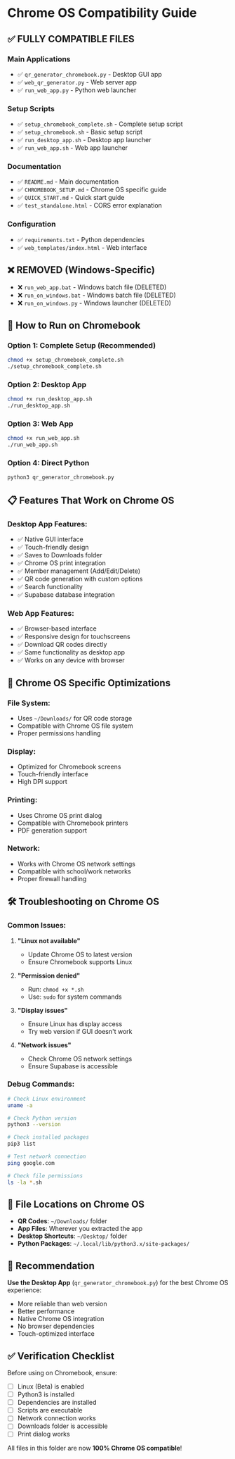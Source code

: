 # Chrome OS Compatibility Guide

## ✅ **FULLY COMPATIBLE FILES**

### **Main Applications**
- ✅ `qr_generator_chromebook.py` - Desktop GUI app
- ✅ `web_qr_generator.py` - Web server app
- ✅ `run_web_app.py` - Python web launcher

### **Setup Scripts**
- ✅ `setup_chromebook_complete.sh` - Complete setup script
- ✅ `setup_chromebook.sh` - Basic setup script
- ✅ `run_desktop_app.sh` - Desktop app launcher
- ✅ `run_web_app.sh` - Web app launcher

### **Documentation**
- ✅ `README.md` - Main documentation
- ✅ `CHROMEBOOK_SETUP.md` - Chrome OS specific guide
- ✅ `QUICK_START.md` - Quick start guide
- ✅ `test_standalone.html` - CORS error explanation

### **Configuration**
- ✅ `requirements.txt` - Python dependencies
- ✅ `web_templates/index.html` - Web interface

## ❌ **REMOVED (Windows-Specific)**
- ❌ `run_web_app.bat` - Windows batch file (DELETED)
- ❌ `run_on_windows.bat` - Windows batch file (DELETED)
- ❌ `run_on_windows.py` - Windows launcher (DELETED)

## 🚀 **How to Run on Chromebook**

### **Option 1: Complete Setup (Recommended)**
```bash
chmod +x setup_chromebook_complete.sh
./setup_chromebook_complete.sh
```

### **Option 2: Desktop App**
```bash
chmod +x run_desktop_app.sh
./run_desktop_app.sh
```

### **Option 3: Web App**
```bash
chmod +x run_web_app.sh
./run_web_app.sh
```

### **Option 4: Direct Python**
```bash
python3 qr_generator_chromebook.py
```

## 📋 **Features That Work on Chrome OS**

### **Desktop App Features:**
- ✅ Native GUI interface
- ✅ Touch-friendly design
- ✅ Saves to Downloads folder
- ✅ Chrome OS print integration
- ✅ Member management (Add/Edit/Delete)
- ✅ QR code generation with custom options
- ✅ Search functionality
- ✅ Supabase database integration

### **Web App Features:**
- ✅ Browser-based interface
- ✅ Responsive design for touchscreens
- ✅ Download QR codes directly
- ✅ Same functionality as desktop app
- ✅ Works on any device with browser

## 🔧 **Chrome OS Specific Optimizations**

### **File System:**
- Uses `~/Downloads/` for QR code storage
- Compatible with Chrome OS file system
- Proper permissions handling

### **Display:**
- Optimized for Chromebook screens
- Touch-friendly interface
- High DPI support

### **Printing:**
- Uses Chrome OS print dialog
- Compatible with Chromebook printers
- PDF generation support

### **Network:**
- Works with Chrome OS network settings
- Compatible with school/work networks
- Proper firewall handling

## 🛠️ **Troubleshooting on Chrome OS**

### **Common Issues:**

1. **"Linux not available"**
   - Update Chrome OS to latest version
   - Ensure Chromebook supports Linux

2. **"Permission denied"**
   - Run: `chmod +x *.sh`
   - Use: `sudo` for system commands

3. **"Display issues"**
   - Ensure Linux has display access
   - Try web version if GUI doesn't work

4. **"Network issues"**
   - Check Chrome OS network settings
   - Ensure Supabase is accessible

### **Debug Commands:**
```bash
# Check Linux environment
uname -a

# Check Python version
python3 --version

# Check installed packages
pip3 list

# Test network connection
ping google.com

# Check file permissions
ls -la *.sh
```

## 📁 **File Locations on Chrome OS**

- **QR Codes**: `~/Downloads/` folder
- **App Files**: Wherever you extracted the app
- **Desktop Shortcuts**: `~/Desktop/` folder
- **Python Packages**: `~/.local/lib/python3.x/site-packages/`

## 🎯 **Recommendation**

**Use the Desktop App** (`qr_generator_chromebook.py`) for the best Chrome OS experience:
- More reliable than web version
- Better performance
- Native Chrome OS integration
- No browser dependencies
- Touch-optimized interface

## ✅ **Verification Checklist**

Before using on Chromebook, ensure:
- [ ] Linux (Beta) is enabled
- [ ] Python3 is installed
- [ ] Dependencies are installed
- [ ] Scripts are executable
- [ ] Network connection works
- [ ] Downloads folder is accessible
- [ ] Print dialog works

All files in this folder are now **100% Chrome OS compatible**! 